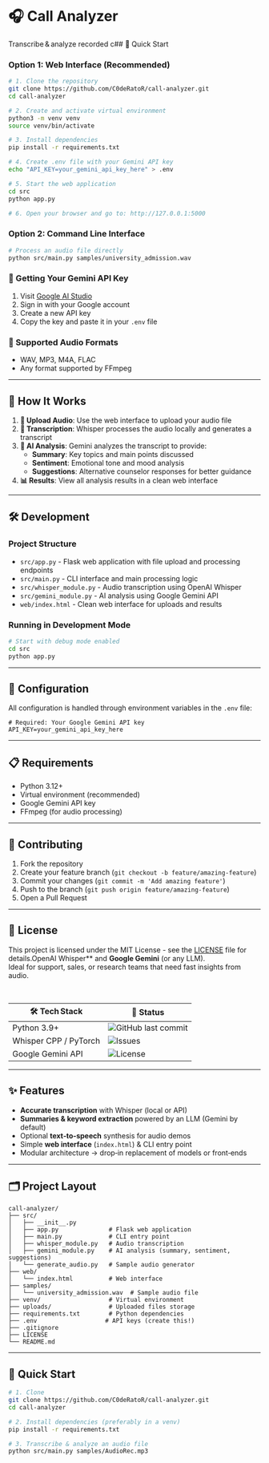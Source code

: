 # 🎧 Call Analyzer

Transcribe & analyze recorded c## 🚀 Quick Start

### Option 1: Web Interface (Recommended)

```bash
# 1. Clone the repository
git clone https://github.com/C0deRatoR/call-analyzer.git
cd call-analyzer

# 2. Create and activate virtual environment
python3 -m venv venv
source venv/bin/activate

# 3. Install dependencies
pip install -r requirements.txt

# 4. Create .env file with your Gemini API key
echo "API_KEY=your_gemini_api_key_here" > .env

# 5. Start the web application
cd src
python app.py

# 6. Open your browser and go to: http://127.0.0.1:5000
```

### Option 2: Command Line Interface

```bash
# Process an audio file directly
python src/main.py samples/university_admission.wav
```

### 🔑 Getting Your Gemini API Key

1. Visit [Google AI Studio](https://makersuite.google.com/app/apikey)
2. Sign in with your Google account  
3. Create a new API key
4. Copy the key and paste it in your `.env` file

### 📁 Supported Audio Formats

- WAV, MP3, M4A, FLAC
- Any format supported by FFmpeg

---

## 📖 How It Works

1. **🎤 Upload Audio**: Use the web interface to upload your audio file
2. **📝 Transcription**: Whisper processes the audio locally and generates a transcript
3. **🤖 AI Analysis**: Gemini analyzes the transcript to provide:
   - **Summary**: Key topics and main points discussed
   - **Sentiment**: Emotional tone and mood analysis  
   - **Suggestions**: Alternative counselor responses for better guidance
4. **📊 Results**: View all analysis results in a clean web interface

---

## 🛠️ Development

### Project Structure

- `src/app.py` - Flask web application with file upload and processing endpoints
- `src/main.py` - CLI interface and main processing logic
- `src/whisper_module.py` - Audio transcription using OpenAI Whisper
- `src/gemini_module.py` - AI analysis using Google Gemini API
- `web/index.html` - Clean web interface for uploads and results

### Running in Development Mode

```bash
# Start with debug mode enabled
cd src
python app.py
```

---

## 🔧 Configuration

All configuration is handled through environment variables in the `.env` file:

```env
# Required: Your Google Gemini API key
API_KEY=your_gemini_api_key_here
```

---

## 📋 Requirements

- Python 3.12+
- Virtual environment (recommended)
- Google Gemini API key
- FFmpeg (for audio processing)

---

## 🤝 Contributing

1. Fork the repository
2. Create your feature branch (`git checkout -b feature/amazing-feature`)
3. Commit your changes (`git commit -m 'Add amazing feature'`)
4. Push to the branch (`git push origin feature/amazing-feature`)
5. Open a Pull Request

---

## 📄 License

This project is licensed under the MIT License - see the [LICENSE](LICENSE) file for details.OpenAI Whisper** and **Google Gemini** (or any LLM).  
Ideal for support, sales, or research teams that need fast insights from audio.

&nbsp;

| 🛠 Tech Stack | 🔖 Status |
|--------------|-----------|
| Python 3.9+  | ![GitHub last commit](https://img.shields.io/github/last-commit/C0deRatoR/call-analyzer?style=flat-square) |
| Whisper CPP / PyTorch | ![Issues](https://img.shields.io/github/issues/C0deRatoR/call-analyzer?style=flat-square) |
| Google Gemini API | ![License](https://img.shields.io/github/license/C0deRatoR/call-analyzer?style=flat-square) |

---

## ✨ Features

- **Accurate transcription** with Whisper (local or API)
- **Summaries & keyword extraction** powered by an LLM (Gemini by default)
- Optional **text‑to‑speech** synthesis for audio demos
- Simple **web interface** (`index.html`) & CLI entry point
- Modular architecture → drop‑in replacement of models or front‑ends

---

## 🗂 Project Layout

```
call-analyzer/
├── src/
│   ├── __init__.py
│   ├── app.py              # Flask web application
│   ├── main.py             # CLI entry point
│   ├── whisper_module.py   # Audio transcription
│   ├── gemini_module.py    # AI analysis (summary, sentiment, suggestions)
│   └── generate_audio.py   # Sample audio generator
├── web/
│   └── index.html          # Web interface
├── samples/
│   └── university_admission.wav  # Sample audio file
├── venv/                   # Virtual environment
├── uploads/                # Uploaded files storage
├── requirements.txt        # Python dependencies
├── .env                   # API keys (create this!)
├── .gitignore
├── LICENSE
└── README.md
```

---

## 🚀 Quick Start

```bash
# 1. Clone
git clone https://github.com/C0deRatoR/call-analyzer.git
cd call-analyzer

# 2. Install dependencies (preferably in a venv)
pip install -r requirements.txt

# 3. Transcribe & analyze an audio file
python src/main.py samples/AudioRec.mp3
